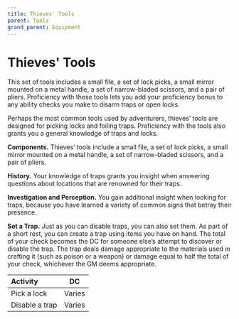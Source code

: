 ```yaml
---
title: Thieves' Tools
parent: Tools
grand_parent: Equipment
---
```


# Thieves' Tools
This set of tools includes a small file, a set of lock picks, a small mirror mounted on a metal handle, a set of narrow-bladed scissors, and a pair of pliers. Proficiency with these tools lets you add your proficiency bonus to any ability checks you make to disarm traps or open locks.

Perhaps the most common tools used by adventurers, thieves’ tools are designed for picking locks and foiling traps. Proficiency with the tools also grants you a general knowledge of traps and locks.

**Components.** Thieves’ tools include a small file, a set of lock picks, a small mirror mounted on a metal handle, a set of narrow-bladed scissors, and a pair of pliers.

**History.** Your knowledge of traps grants you insight when answering questions about locations that are renowned for their traps.

**Investigation and Perception.** You gain additional insight when looking for traps, because you have learned a variety of common signs that betray their presence.

**Set a Trap.** Just as you can disable traps, you can also set them. As part of a short rest, you can create a trap using items you have on hand. The total of your check becomes the DC for someone else’s attempt to discover or disable the trap. The trap deals damage appropriate to the materials used in crafting it (such as poison or a weapon) or damage equal to half the total of your check, whichever the GM deems appropriate.

| Activity | DC |
|:---------|:--:|
| Pick a lock | Varies |
| Disable a trap | Varies |
